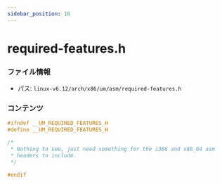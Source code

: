 ```yaml
---
sidebar_position: 16
---
```

# required-features.h

### ファイル情報

- パス: `linux-v6.12/arch/x86/um/asm/required-features.h`

### コンテンツ

```h
#ifndef __UM_REQUIRED_FEATURES_H
#define __UM_REQUIRED_FEATURES_H

/*
 * Nothing to see, just need something for the i386 and x86_64 asm
 * headers to include.
 */

#endif

```
